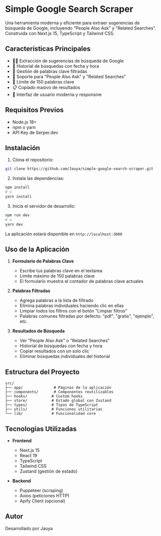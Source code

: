 # Simple Google Search Scraper

Una herramienta moderna y eficiente para extraer sugerencias de búsqueda de Google, incluyendo "People Also Ask" y "Related Searches". Construida con Next.js 15, TypeScript y Tailwind CSS.

## Características Principales

- 🕵️‍♂️ Extracción de sugerencias de búsqueda de Google
- 🔄 Historial de búsquedas con fecha y hora
- 📝 Gestión de palabras clave filtradas
- 🔄 Soporte para "People Also Ask" y "Related Searches"
- 🔄 Límite de 150 palabras clave
- 📋 Copiado masivo de resultados
- 🔄 Interfaz de usuario moderna y responsive

## Requisitos Previos

- Node.js 18+
- npm o yarn
- API Key de Serper.dev

## Instalación

1. Clona el repositorio:
```bash
git clone https://github.com/Jauya/simple-google-search-scraper.git
```

2. Instala las dependencias:
```bash
npm install
# o
yarn install
```

3. Inicia el servidor de desarrollo:
```bash
npm run dev
# o
yarn dev
```

La aplicación estará disponible en `http://localhost:3000`

## Uso de la Aplicación

1. **Formulario de Palabras Clave**
   - Escribe tus palabras clave en el textarea
   - Límite máximo de 150 palabras clave
   - El formulario muestra el contador de palabras clave actuales

2. **Palabras Filtradas**
   - Agrega palabras a la lista de filtrado
   - Elimina palabras individuales haciendo clic en ellas
   - Limpiar todos los filtros con el botón "Limpiar filtros"
   - Palabras comunes filtradas por defecto: "pdf", "gratis", "ejemplo", etc.

3. **Resultados de Búsqueda**
   - Ver "People Also Ask" o "Related Searches"
   - Historial de búsquedas con fecha y hora
   - Copiar resultados con un solo clic
   - Eliminar búsquedas individuales del historial

## Estructura del Proyecto

```
src/
├── app/              # Páginas de la aplicación
├── components/       # Componentes reutilizables
├── hooks/           # Custom hooks
├── store/           # Estado global con Zustand
├── types/           # Tipos de TypeScript
├── utils/           # Funciones utilitarias
└── lib/             # Funcionalidad core
```

## Tecnologías Utilizadas

- **Frontend**
  - Next.js 15
  - React 19
  - TypeScript
  - Tailwind CSS
  - Zustand (gestión de estado)

- **Backend**
  - Puppeteer (scraping)
  - Axios (peticiones HTTP)
  - Apify Client (opcional)

## Autor

Desarrollado por Jauya
